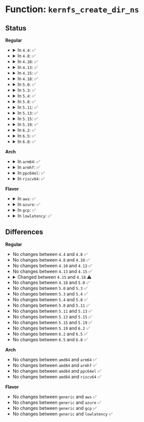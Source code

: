 # Function: <code>kernfs_create_dir_ns</code>

## Status
<b>Regular</b>
<ul>
<li>
<details>
<summary>In <code>4.4</code>: ✅</summary>

```c
struct kernfs_node *kernfs_create_dir_ns(struct kernfs_node *parent, const char *name, umode_t mode, void *priv, const void *ns);
```

**Collision:** Unique Global

**Inline:** No

**Transformation:** False

**Instances:**

```
In fs/kernfs/dir.c (ffffffff8128aaa0)
Location: fs/kernfs/dir.c:917
Inline: False
Direct callers:
  - fs/sysfs/dir.c:sysfs_create_dir_ns
  - fs/sysfs/group.c:internal_create_group
```
**Symbols:**

```
ffffffff8128aaa0-ffffffff8128ab18: kernfs_create_dir_ns (STB_GLOBAL)
```
</details>
</li>
<li>
<details>
<summary>In <code>4.8</code>: ✅</summary>

```c
struct kernfs_node *kernfs_create_dir_ns(struct kernfs_node *parent, const char *name, umode_t mode, void *priv, const void *ns);
```

**Collision:** Unique Global

**Inline:** No

**Transformation:** False

**Instances:**

```
In fs/kernfs/dir.c (ffffffff812b7fc0)
Location: fs/kernfs/dir.c:965
Inline: False
Direct callers:
  - fs/sysfs/dir.c:sysfs_create_dir_ns
  - fs/sysfs/group.c:internal_create_group
```
**Symbols:**

```
ffffffff812b7fc0-ffffffff812b803a: kernfs_create_dir_ns (STB_GLOBAL)
```
</details>
</li>
<li>
<details>
<summary>In <code>4.10</code>: ✅</summary>

```c
struct kernfs_node *kernfs_create_dir_ns(struct kernfs_node *parent, const char *name, umode_t mode, void *priv, const void *ns);
```

**Collision:** Unique Global

**Inline:** No

**Transformation:** False

**Instances:**

```
In fs/kernfs/dir.c (ffffffff812cd760)
Location: fs/kernfs/dir.c:915
Inline: False
Direct callers:
  - arch/x86/kernel/cpu/intel_rdt_rdtgroup.c:rdt_mount
  - arch/x86/kernel/cpu/intel_rdt_rdtgroup.c:rdt_mount
  - fs/sysfs/dir.c:sysfs_create_dir_ns
  - fs/sysfs/group.c:internal_create_group
```
**Symbols:**

```
ffffffff812cd760-ffffffff812cd7da: kernfs_create_dir_ns (STB_GLOBAL)
```
</details>
</li>
<li>
<details>
<summary>In <code>4.13</code>: ✅</summary>

```c
struct kernfs_node *kernfs_create_dir_ns(struct kernfs_node *parent, const char *name, umode_t mode, void *priv, const void *ns);
```

**Collision:** Unique Global

**Inline:** No

**Transformation:** False

**Instances:**

```
In fs/kernfs/dir.c (ffffffff812dad10)
Location: fs/kernfs/dir.c:925
Inline: False
Direct callers:
  - arch/x86/kernel/cpu/intel_rdt_rdtgroup.c:mkdir_rdt_prepare
  - arch/x86/kernel/cpu/intel_rdt_rdtgroup.c:mkdir_mondata_subdir
  - arch/x86/kernel/cpu/intel_rdt_rdtgroup.c:rdt_mount
  - arch/x86/kernel/cpu/intel_rdt_rdtgroup.c:rdtgroup_mkdir_info_resdir
  - kernel/cgroup/cgroup.c:cgroup_mkdir
  - fs/sysfs/dir.c:sysfs_create_dir_ns
  - fs/sysfs/group.c:internal_create_group
```
**Symbols:**

```
ffffffff812dad10-ffffffff812dad97: kernfs_create_dir_ns (STB_GLOBAL)
```
</details>
</li>
<li>
<details>
<summary>In <code>4.15</code>: ✅</summary>

```c
struct kernfs_node *kernfs_create_dir_ns(struct kernfs_node *parent, const char *name, umode_t mode, void *priv, const void *ns);
```

**Collision:** Unique Global

**Inline:** No

**Transformation:** False

**Instances:**

```
In fs/kernfs/dir.c (ffffffff812ff5f0)
Location: fs/kernfs/dir.c:992
Inline: False
Direct callers:
  - arch/x86/kernel/cpu/intel_rdt_rdtgroup.c:mkdir_rdt_prepare
  - arch/x86/kernel/cpu/intel_rdt_rdtgroup.c:mkdir_mondata_subdir
  - arch/x86/kernel/cpu/intel_rdt_rdtgroup.c:rdt_mount
  - arch/x86/kernel/cpu/intel_rdt_rdtgroup.c:rdtgroup_mkdir_info_resdir
  - kernel/cgroup/cgroup.c:cgroup_mkdir
  - fs/sysfs/dir.c:sysfs_create_dir_ns
  - fs/sysfs/group.c:internal_create_group
```
**Symbols:**

```
ffffffff812ff5f0-ffffffff812ff677: kernfs_create_dir_ns (STB_GLOBAL)
```
</details>
</li>
<li>
<details>
<summary>In <code>4.18</code>: ✅</summary>

```c
struct kernfs_node *kernfs_create_dir_ns(struct kernfs_node *parent, const char *name, umode_t mode, kuid_t uid, kgid_t gid, void *priv, const void *ns);
```

**Collision:** Unique Global

**Inline:** No

**Transformation:** False

**Instances:**

```
In fs/kernfs/dir.c (ffffffff8132d2b0)
Location: fs/kernfs/dir.c:1012
Inline: False
Direct callers:
  - arch/x86/kernel/cpu/intel_rdt_rdtgroup.c:mkdir_rdt_prepare
  - arch/x86/kernel/cpu/intel_rdt_rdtgroup.c:mkdir_mondata_subdir
  - arch/x86/kernel/cpu/intel_rdt_rdtgroup.c:rdt_mount
  - arch/x86/kernel/cpu/intel_rdt_rdtgroup.c:rdtgroup_mkdir_info_resdir
  - kernel/cgroup/cgroup.c:cgroup_mkdir
  - fs/sysfs/dir.c:sysfs_create_dir_ns
  - fs/sysfs/group.c:internal_create_group
```
**Symbols:**

```
ffffffff8132d2b0-ffffffff8132d326: kernfs_create_dir_ns (STB_GLOBAL)
```
</details>
</li>
<li>
<details>
<summary>In <code>5.0</code>: ✅</summary>

```c
struct kernfs_node *kernfs_create_dir_ns(struct kernfs_node *parent, const char *name, umode_t mode, kuid_t uid, kgid_t gid, void *priv, const void *ns);
```

**Collision:** Unique Global

**Inline:** No

**Transformation:** False

**Instances:**

```
In fs/kernfs/dir.c (ffffffff81344650)
Location: fs/kernfs/dir.c:1012
Inline: False
Direct callers:
  - arch/x86/kernel/cpu/resctrl/rdtgroup.c:mkdir_rdt_prepare
  - arch/x86/kernel/cpu/resctrl/rdtgroup.c:mkdir_mondata_subdir
  - arch/x86/kernel/cpu/resctrl/rdtgroup.c:rdt_mount
  - arch/x86/kernel/cpu/resctrl/rdtgroup.c:rdtgroup_mkdir_info_resdir
  - kernel/cgroup/cgroup.c:cgroup_mkdir
  - fs/sysfs/dir.c:sysfs_create_dir_ns
  - fs/sysfs/group.c:internal_create_group
```
**Symbols:**

```
ffffffff81344650-ffffffff813446c6: kernfs_create_dir_ns (STB_GLOBAL)
```
</details>
</li>
<li>
<details>
<summary>In <code>5.3</code>: ✅</summary>

```c
struct kernfs_node *kernfs_create_dir_ns(struct kernfs_node *parent, const char *name, umode_t mode, kuid_t uid, kgid_t gid, void *priv, const void *ns);
```

**Collision:** Unique Global

**Inline:** No

**Transformation:** False

**Instances:**

```
In fs/kernfs/dir.c (ffffffff8136c870)
Location: fs/kernfs/dir.c:1013
Inline: False
Direct callers:
  - arch/x86/kernel/cpu/resctrl/rdtgroup.c:mkdir_rdt_prepare
  - arch/x86/kernel/cpu/resctrl/rdtgroup.c:mkdir_mondata_subdir
  - arch/x86/kernel/cpu/resctrl/rdtgroup.c:rdt_get_tree
  - arch/x86/kernel/cpu/resctrl/rdtgroup.c:rdtgroup_mkdir_info_resdir
  - kernel/cgroup/cgroup.c:cgroup_mkdir
  - fs/sysfs/dir.c:sysfs_create_dir_ns
  - fs/sysfs/group.c:internal_create_group
```
**Symbols:**

```
ffffffff8136c870-ffffffff8136c8e8: kernfs_create_dir_ns (STB_GLOBAL)
```
</details>
</li>
<li>
<details>
<summary>In <code>5.4</code>: ✅</summary>

```c
struct kernfs_node *kernfs_create_dir_ns(struct kernfs_node *parent, const char *name, umode_t mode, kuid_t uid, kgid_t gid, void *priv, const void *ns);
```

**Collision:** Unique Global

**Inline:** No

**Transformation:** False

**Instances:**

```
In fs/kernfs/dir.c (ffffffff81384a20)
Location: fs/kernfs/dir.c:1013
Inline: False
Direct callers:
  - arch/x86/kernel/cpu/resctrl/rdtgroup.c:mkdir_mondata_subdir
  - arch/x86/kernel/cpu/resctrl/rdtgroup.c:rdt_get_tree
  - arch/x86/kernel/cpu/resctrl/rdtgroup.c:mongroup_create_dir
  - arch/x86/kernel/cpu/resctrl/rdtgroup.c:rdtgroup_mkdir_info_resdir
  - kernel/cgroup/cgroup.c:cgroup_mkdir
  - fs/sysfs/dir.c:sysfs_create_dir_ns
  - fs/sysfs/group.c:internal_create_group
```
**Symbols:**

```
ffffffff81384a20-ffffffff81384a98: kernfs_create_dir_ns (STB_GLOBAL)
```
</details>
</li>
<li>
<details>
<summary>In <code>5.8</code>: ✅</summary>

```c
struct kernfs_node *kernfs_create_dir_ns(struct kernfs_node *parent, const char *name, umode_t mode, kuid_t uid, kgid_t gid, void *priv, const void *ns);
```

**Collision:** Unique Global

**Inline:** No

**Transformation:** False

**Instances:**

```
In fs/kernfs/dir.c (ffffffff813cf4e0)
Location: fs/kernfs/dir.c:1017
Inline: False
Direct callers:
  - arch/x86/kernel/cpu/resctrl/rdtgroup.c:mkdir_rdt_prepare
  - arch/x86/kernel/cpu/resctrl/rdtgroup.c:mkdir_mondata_subdir
  - arch/x86/kernel/cpu/resctrl/rdtgroup.c:mongroup_create_dir
  - arch/x86/kernel/cpu/resctrl/rdtgroup.c:rdtgroup_create_info_dir
  - arch/x86/kernel/cpu/resctrl/rdtgroup.c:rdtgroup_mkdir_info_resdir
  - kernel/cgroup/cgroup.c:cgroup_create
  - fs/sysfs/dir.c:sysfs_create_dir_ns
  - fs/sysfs/group.c:internal_create_group
```
**Symbols:**

```
ffffffff813cf4e0-ffffffff813cf58f: kernfs_create_dir_ns (STB_GLOBAL)
```
</details>
</li>
<li>
<details>
<summary>In <code>5.11</code>: ✅</summary>

```c
struct kernfs_node *kernfs_create_dir_ns(struct kernfs_node *parent, const char *name, umode_t mode, kuid_t uid, kgid_t gid, void *priv, const void *ns);
```

**Collision:** Unique Global

**Inline:** No

**Transformation:** False

**Instances:**

```
In fs/kernfs/dir.c (ffffffff813e1110)
Location: fs/kernfs/dir.c:1016
Inline: False
Direct callers:
  - arch/x86/kernel/cpu/resctrl/rdtgroup.c:mkdir_rdt_prepare
  - arch/x86/kernel/cpu/resctrl/rdtgroup.c:mkdir_mondata_subdir
  - arch/x86/kernel/cpu/resctrl/rdtgroup.c:mongroup_create_dir
  - arch/x86/kernel/cpu/resctrl/rdtgroup.c:rdtgroup_create_info_dir
  - arch/x86/kernel/cpu/resctrl/rdtgroup.c:rdtgroup_mkdir_info_resdir
  - kernel/cgroup/cgroup.c:cgroup_create
  - fs/sysfs/dir.c:sysfs_create_dir_ns
  - fs/sysfs/group.c:internal_create_group
```
**Symbols:**

```
ffffffff813e1110-ffffffff813e11bf: kernfs_create_dir_ns (STB_GLOBAL)
```
</details>
</li>
<li>
<details>
<summary>In <code>5.13</code>: ✅</summary>

```c
struct kernfs_node *kernfs_create_dir_ns(struct kernfs_node *parent, const char *name, umode_t mode, kuid_t uid, kgid_t gid, void *priv, const void *ns);
```

**Collision:** Unique Global

**Inline:** No

**Transformation:** False

**Instances:**

```
In fs/kernfs/dir.c (ffffffff813e7d40)
Location: fs/kernfs/dir.c:1016
Inline: False
Direct callers:
  - arch/x86/kernel/cpu/resctrl/rdtgroup.c:mkdir_rdt_prepare
  - arch/x86/kernel/cpu/resctrl/rdtgroup.c:mkdir_mondata_subdir
  - arch/x86/kernel/cpu/resctrl/rdtgroup.c:rdt_get_tree
  - arch/x86/kernel/cpu/resctrl/rdtgroup.c:mongroup_create_dir
  - arch/x86/kernel/cpu/resctrl/rdtgroup.c:rdtgroup_mkdir_info_resdir
  - kernel/cgroup/cgroup.c:cgroup_create
  - fs/sysfs/dir.c:sysfs_create_dir_ns
  - fs/sysfs/group.c:internal_create_group
```
**Symbols:**

```
ffffffff813e7d40-ffffffff813e7def: kernfs_create_dir_ns (STB_GLOBAL)
```
</details>
</li>
<li>
<details>
<summary>In <code>5.15</code>: ✅</summary>

```c
struct kernfs_node *kernfs_create_dir_ns(struct kernfs_node *parent, const char *name, umode_t mode, kuid_t uid, kgid_t gid, void *priv, const void *ns);
```

**Collision:** Unique Global

**Inline:** No

**Transformation:** False

**Instances:**

```
In fs/kernfs/dir.c (ffffffff81439a60)
Location: fs/kernfs/dir.c:975
Inline: False
Direct callers:
  - arch/x86/kernel/cpu/resctrl/rdtgroup.c:mkdir_rdt_prepare
  - arch/x86/kernel/cpu/resctrl/rdtgroup.c:mkdir_mondata_subdir
  - arch/x86/kernel/cpu/resctrl/rdtgroup.c:rdt_get_tree
  - arch/x86/kernel/cpu/resctrl/rdtgroup.c:mongroup_create_dir
  - arch/x86/kernel/cpu/resctrl/rdtgroup.c:rdtgroup_mkdir_info_resdir
  - kernel/cgroup/cgroup.c:cgroup_create
  - fs/sysfs/dir.c:sysfs_create_dir_ns
  - fs/sysfs/group.c:internal_create_group
```
**Symbols:**

```
ffffffff81439a60-ffffffff81439b19: kernfs_create_dir_ns (STB_GLOBAL)
```
</details>
</li>
<li>
<details>
<summary>In <code>5.19</code>: ✅</summary>

```c
struct kernfs_node *kernfs_create_dir_ns(struct kernfs_node *parent, const char *name, umode_t mode, kuid_t uid, kgid_t gid, void *priv, const void *ns);
```

**Collision:** Unique Global

**Inline:** No

**Transformation:** False

**Instances:**

```
In fs/kernfs/dir.c (ffffffff814b4ab0)
Location: fs/kernfs/dir.c:1001
Inline: False
Direct callers:
  - arch/x86/kernel/cpu/resctrl/rdtgroup.c:mkdir_rdt_prepare
  - arch/x86/kernel/cpu/resctrl/rdtgroup.c:mkdir_mondata_subdir
  - arch/x86/kernel/cpu/resctrl/rdtgroup.c:rdt_get_tree
  - arch/x86/kernel/cpu/resctrl/rdtgroup.c:mongroup_create_dir
  - arch/x86/kernel/cpu/resctrl/rdtgroup.c:rdtgroup_mkdir_info_resdir
  - kernel/cgroup/cgroup.c:cgroup_create
  - fs/sysfs/dir.c:sysfs_create_dir_ns
  - fs/sysfs/group.c:internal_create_group
```
**Symbols:**

```
ffffffff814b4ab0-ffffffff814b4b9a: kernfs_create_dir_ns (STB_GLOBAL)
```
</details>
</li>
<li>
<details>
<summary>In <code>6.2</code>: ✅</summary>

```c
struct kernfs_node *kernfs_create_dir_ns(struct kernfs_node *parent, const char *name, umode_t mode, kuid_t uid, kgid_t gid, void *priv, const void *ns);
```

**Collision:** Unique Global

**Inline:** No

**Transformation:** False

**Instances:**

```
In fs/kernfs/dir.c (ffffffff8154b9c0)
Location: fs/kernfs/dir.c:1023
Inline: False
Direct callers:
  - arch/x86/kernel/cpu/resctrl/rdtgroup.c:mkdir_rdt_prepare
  - arch/x86/kernel/cpu/resctrl/rdtgroup.c:mkdir_mondata_subdir
  - arch/x86/kernel/cpu/resctrl/rdtgroup.c:rdt_get_tree
  - arch/x86/kernel/cpu/resctrl/rdtgroup.c:mongroup_create_dir
  - arch/x86/kernel/cpu/resctrl/rdtgroup.c:rdtgroup_mkdir_info_resdir
  - kernel/cgroup/cgroup.c:cgroup_create
  - fs/sysfs/dir.c:sysfs_create_dir_ns
  - fs/sysfs/group.c:internal_create_group
```
**Symbols:**

```
ffffffff8154b9c0-ffffffff8154baaa: kernfs_create_dir_ns (STB_GLOBAL)
```
</details>
</li>
<li>
<details>
<summary>In <code>6.5</code>: ✅</summary>

```c
struct kernfs_node *kernfs_create_dir_ns(struct kernfs_node *parent, const char *name, umode_t mode, kuid_t uid, kgid_t gid, void *priv, const void *ns);
```

**Collision:** Unique Global

**Inline:** No

**Transformation:** False

**Instances:**

```
In fs/kernfs/dir.c (ffffffff81583650)
Location: fs/kernfs/dir.c:1027
Inline: False
Direct callers:
  - arch/x86/kernel/cpu/resctrl/rdtgroup.c:mkdir_rdt_prepare
  - arch/x86/kernel/cpu/resctrl/rdtgroup.c:mkdir_mondata_subdir
  - arch/x86/kernel/cpu/resctrl/rdtgroup.c:rdt_get_tree
  - arch/x86/kernel/cpu/resctrl/rdtgroup.c:mongroup_create_dir
  - arch/x86/kernel/cpu/resctrl/rdtgroup.c:rdtgroup_mkdir_info_resdir
  - kernel/cgroup/cgroup.c:cgroup_create
  - fs/sysfs/dir.c:sysfs_create_dir_ns
  - fs/sysfs/group.c:internal_create_group
```
**Symbols:**

```
ffffffff81583650-ffffffff8158373a: kernfs_create_dir_ns (STB_GLOBAL)
```
</details>
</li>
<li>
<details>
<summary>In <code>6.8</code>: ✅</summary>

```c
struct kernfs_node *kernfs_create_dir_ns(struct kernfs_node *parent, const char *name, umode_t mode, kuid_t uid, kgid_t gid, void *priv, const void *ns);
```

**Collision:** Unique Global

**Inline:** No

**Transformation:** False

**Instances:**

```
In fs/kernfs/dir.c (ffffffff815bc190)
Location: fs/kernfs/dir.c:1043
Inline: False
Direct callers:
  - arch/x86/kernel/cpu/resctrl/rdtgroup.c:mkdir_rdt_prepare
  - arch/x86/kernel/cpu/resctrl/rdtgroup.c:mkdir_mondata_subdir
  - arch/x86/kernel/cpu/resctrl/rdtgroup.c:rdt_get_tree
  - arch/x86/kernel/cpu/resctrl/rdtgroup.c:mongroup_create_dir
  - arch/x86/kernel/cpu/resctrl/rdtgroup.c:rdtgroup_mkdir_info_resdir
  - kernel/cgroup/cgroup.c:cgroup_create
  - fs/sysfs/dir.c:sysfs_create_dir_ns
  - fs/sysfs/group.c:internal_create_group
```
**Symbols:**

```
ffffffff815bc190-ffffffff815bc22f: kernfs_create_dir_ns (STB_GLOBAL)
```
</details>
</li>
</ul>
<b>Arch</b>
<ul>
<li>
<details>
<summary>In <code>arm64</code>: ✅</summary>

```c
struct kernfs_node *kernfs_create_dir_ns(struct kernfs_node *parent, const char *name, umode_t mode, kuid_t uid, kgid_t gid, void *priv, const void *ns);
```

**Collision:** Unique Global

**Inline:** No

**Transformation:** False

**Instances:**

```
In fs/kernfs/dir.c (ffff8000104538d0)
Location: fs/kernfs/dir.c:1013
Inline: False
Direct callers:
  - kernel/cgroup/cgroup.c:cgroup_mkdir
  - fs/sysfs/dir.c:sysfs_create_dir_ns
  - fs/sysfs/group.c:internal_create_group
```
**Symbols:**

```
ffff8000104538d0-ffff8000104539b0: kernfs_create_dir_ns (STB_GLOBAL)
```
</details>
</li>
<li>
<details>
<summary>In <code>armhf</code>: ✅</summary>

```c
struct kernfs_node *kernfs_create_dir_ns(struct kernfs_node *parent, const char *name, umode_t mode, kuid_t uid, kgid_t gid, void *priv, const void *ns);
```

**Collision:** Unique Global

**Inline:** No

**Transformation:** False

**Instances:**

```
In fs/kernfs/dir.c (c061647c)
Location: fs/kernfs/dir.c:1013
Inline: False
Direct callers:
  - kernel/cgroup/cgroup.c:cgroup_mkdir
  - fs/sysfs/dir.c:sysfs_create_dir_ns
  - fs/sysfs/group.c:internal_create_group
```
**Symbols:**

```
c061647c-c0616500: kernfs_create_dir_ns (STB_GLOBAL)
```
</details>
</li>
<li>
<details>
<summary>In <code>ppc64el</code>: ✅</summary>

```c
struct kernfs_node *kernfs_create_dir_ns(struct kernfs_node *parent, const char *name, umode_t mode, kuid_t uid, kgid_t gid, void *priv, const void *ns);
```

**Collision:** Unique Global

**Inline:** No

**Transformation:** False

**Instances:**

```
In fs/kernfs/dir.c (c00000000056cd60)
Location: fs/kernfs/dir.c:1013
Inline: False
Direct callers:
  - kernel/cgroup/cgroup.c:cgroup_mkdir
  - fs/sysfs/dir.c:sysfs_create_dir_ns
  - fs/sysfs/group.c:internal_create_group
```
**Symbols:**

```
c00000000056cd60-c00000000056ce48: kernfs_create_dir_ns (STB_GLOBAL)
```
</details>
</li>
<li>
<details>
<summary>In <code>riscv64</code>: ✅</summary>

```c
struct kernfs_node *kernfs_create_dir_ns(struct kernfs_node *parent, const char *name, umode_t mode, kuid_t uid, kgid_t gid, void *priv, const void *ns);
```

**Collision:** Unique Global

**Inline:** No

**Transformation:** False

**Instances:**

```
In fs/kernfs/dir.c (ffffffe0002e5ea8)
Location: fs/kernfs/dir.c:1013
Inline: False
Direct callers:
  - kernel/cgroup/cgroup.c:cgroup_mkdir
  - fs/sysfs/dir.c:sysfs_create_dir_ns
  - fs/sysfs/group.c:internal_create_group
```
**Symbols:**

```
ffffffe0002e5ea8-ffffffe0002e5f42: kernfs_create_dir_ns (STB_GLOBAL)
```
</details>
</li>
</ul>
<b>Flavor</b>
<ul>
<li>
<details>
<summary>In <code>aws</code>: ✅</summary>

```c
struct kernfs_node *kernfs_create_dir_ns(struct kernfs_node *parent, const char *name, umode_t mode, kuid_t uid, kgid_t gid, void *priv, const void *ns);
```

**Collision:** Unique Global

**Inline:** No

**Transformation:** False

**Instances:**

```
In fs/kernfs/dir.c (ffffffff8137d000)
Location: fs/kernfs/dir.c:1013
Inline: False
Direct callers:
  - arch/x86/kernel/cpu/resctrl/rdtgroup.c:mkdir_mondata_subdir
  - arch/x86/kernel/cpu/resctrl/rdtgroup.c:rdt_get_tree
  - arch/x86/kernel/cpu/resctrl/rdtgroup.c:mongroup_create_dir
  - arch/x86/kernel/cpu/resctrl/rdtgroup.c:rdtgroup_mkdir_info_resdir
  - kernel/cgroup/cgroup.c:cgroup_mkdir
  - fs/sysfs/dir.c:sysfs_create_dir_ns
  - fs/sysfs/group.c:internal_create_group
```
**Symbols:**

```
ffffffff8137d000-ffffffff8137d078: kernfs_create_dir_ns (STB_GLOBAL)
```
</details>
</li>
<li>
<details>
<summary>In <code>azure</code>: ✅</summary>

```c
struct kernfs_node *kernfs_create_dir_ns(struct kernfs_node *parent, const char *name, umode_t mode, kuid_t uid, kgid_t gid, void *priv, const void *ns);
```

**Collision:** Unique Global

**Inline:** No

**Transformation:** False

**Instances:**

```
In fs/kernfs/dir.c (ffffffff8136dac0)
Location: fs/kernfs/dir.c:1013
Inline: False
Direct callers:
  - arch/x86/kernel/cpu/resctrl/rdtgroup.c:mkdir_mondata_subdir
  - arch/x86/kernel/cpu/resctrl/rdtgroup.c:rdt_get_tree
  - arch/x86/kernel/cpu/resctrl/rdtgroup.c:mongroup_create_dir
  - arch/x86/kernel/cpu/resctrl/rdtgroup.c:rdtgroup_mkdir_info_resdir
  - kernel/cgroup/cgroup.c:cgroup_mkdir
  - fs/sysfs/dir.c:sysfs_create_dir_ns
  - fs/sysfs/group.c:internal_create_group
```
**Symbols:**

```
ffffffff8136dac0-ffffffff8136db38: kernfs_create_dir_ns (STB_GLOBAL)
```
</details>
</li>
<li>
<details>
<summary>In <code>gcp</code>: ✅</summary>

```c
struct kernfs_node *kernfs_create_dir_ns(struct kernfs_node *parent, const char *name, umode_t mode, kuid_t uid, kgid_t gid, void *priv, const void *ns);
```

**Collision:** Unique Global

**Inline:** No

**Transformation:** False

**Instances:**

```
In fs/kernfs/dir.c (ffffffff8137aad0)
Location: fs/kernfs/dir.c:1013
Inline: False
Direct callers:
  - arch/x86/kernel/cpu/resctrl/rdtgroup.c:mkdir_mondata_subdir
  - arch/x86/kernel/cpu/resctrl/rdtgroup.c:rdt_get_tree
  - arch/x86/kernel/cpu/resctrl/rdtgroup.c:mongroup_create_dir
  - arch/x86/kernel/cpu/resctrl/rdtgroup.c:rdtgroup_mkdir_info_resdir
  - kernel/cgroup/cgroup.c:cgroup_mkdir
  - fs/sysfs/dir.c:sysfs_create_dir_ns
  - fs/sysfs/group.c:internal_create_group
```
**Symbols:**

```
ffffffff8137aad0-ffffffff8137ab48: kernfs_create_dir_ns (STB_GLOBAL)
```
</details>
</li>
<li>
<details>
<summary>In <code>lowlatency</code>: ✅</summary>

```c
struct kernfs_node *kernfs_create_dir_ns(struct kernfs_node *parent, const char *name, umode_t mode, kuid_t uid, kgid_t gid, void *priv, const void *ns);
```

**Collision:** Unique Global

**Inline:** No

**Transformation:** False

**Instances:**

```
In fs/kernfs/dir.c (ffffffff8138e5d0)
Location: fs/kernfs/dir.c:1013
Inline: False
Direct callers:
  - arch/x86/kernel/cpu/resctrl/rdtgroup.c:mkdir_mondata_subdir
  - arch/x86/kernel/cpu/resctrl/rdtgroup.c:rdt_get_tree
  - arch/x86/kernel/cpu/resctrl/rdtgroup.c:mongroup_create_dir
  - arch/x86/kernel/cpu/resctrl/rdtgroup.c:rdtgroup_mkdir_info_resdir
  - kernel/cgroup/cgroup.c:cgroup_mkdir
  - fs/sysfs/dir.c:sysfs_create_dir_ns
  - fs/sysfs/group.c:internal_create_group
```
**Symbols:**

```
ffffffff8138e5d0-ffffffff8138e648: kernfs_create_dir_ns (STB_GLOBAL)
```
</details>
</li>
</ul>

## Differences
<b>Regular</b>
<ul>
<li>
No changes between <code>4.4</code> and <code>4.8</code> ✅
</li>
<li>
No changes between <code>4.8</code> and <code>4.10</code> ✅
</li>
<li>
No changes between <code>4.10</code> and <code>4.13</code> ✅
</li>
<li>
No changes between <code>4.13</code> and <code>4.15</code> ✅
</li>
<li>
<details>
<summary>Changed between <code>4.15</code> and <code>4.18</code> ⚠️</summary>
<ul>
<li>
<b>Param added. </b>
<code>kuid_t uid</code>
</li>
<li>
<b>Param added. </b>
<code>kgid_t gid</code>
</li>
<li>
<b>Param reordered. </b>
<code>parent, name, mode, priv, ns</code> ➡️ <code>parent, name, mode, uid, gid, priv, ns</code>
</li>
</ul>
</details>
</li>
<li>
No changes between <code>4.18</code> and <code>5.0</code> ✅
</li>
<li>
No changes between <code>5.0</code> and <code>5.3</code> ✅
</li>
<li>
No changes between <code>5.3</code> and <code>5.4</code> ✅
</li>
<li>
No changes between <code>5.4</code> and <code>5.8</code> ✅
</li>
<li>
No changes between <code>5.8</code> and <code>5.11</code> ✅
</li>
<li>
No changes between <code>5.11</code> and <code>5.13</code> ✅
</li>
<li>
No changes between <code>5.13</code> and <code>5.15</code> ✅
</li>
<li>
No changes between <code>5.15</code> and <code>5.19</code> ✅
</li>
<li>
No changes between <code>5.19</code> and <code>6.2</code> ✅
</li>
<li>
No changes between <code>6.2</code> and <code>6.5</code> ✅
</li>
<li>
No changes between <code>6.5</code> and <code>6.8</code> ✅
</li>
</ul>
<b>Arch</b>
<ul>
<li>
No changes between <code>amd64</code> and <code>arm64</code> ✅
</li>
<li>
No changes between <code>amd64</code> and <code>armhf</code> ✅
</li>
<li>
No changes between <code>amd64</code> and <code>ppc64el</code> ✅
</li>
<li>
No changes between <code>amd64</code> and <code>riscv64</code> ✅
</li>
</ul>
<b>Flavor</b>
<ul>
<li>
No changes between <code>generic</code> and <code>aws</code> ✅
</li>
<li>
No changes between <code>generic</code> and <code>azure</code> ✅
</li>
<li>
No changes between <code>generic</code> and <code>gcp</code> ✅
</li>
<li>
No changes between <code>generic</code> and <code>lowlatency</code> ✅
</li>
</ul>
